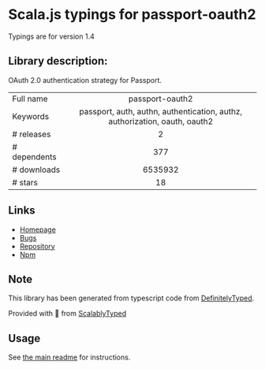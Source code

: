 
# Scala.js typings for passport-oauth2

Typings are for version 1.4

## Library description:
OAuth 2.0 authentication strategy for Passport.

|                    |                 |
| ------------------ | :-------------: |
| Full name          | passport-oauth2 |
| Keywords           | passport, auth, authn, authentication, authz, authorization, oauth, oauth2 |
| # releases         | 2 |
| # dependents       | 377 |
| # downloads        | 6535932 |
| # stars            | 18 |

## Links
- [Homepage](https://github.com/jaredhanson/passport-oauth2#readme)
- [Bugs](http://github.com/jaredhanson/passport-oauth2/issues)
- [Repository](https://github.com/jaredhanson/passport-oauth2)
- [Npm](https://www.npmjs.com/package/passport-oauth2)
    


## Note
This library has been generated from typescript code from [DefinitelyTyped](https://definitelytyped.org).

Provided with :purple_heart: from [ScalablyTyped](https://github.com/oyvindberg/ScalablyTyped)

## Usage
See [the main readme](../../readme.md) for instructions.



